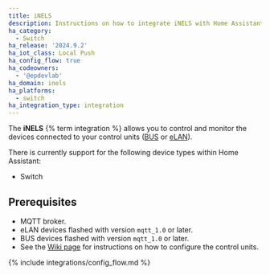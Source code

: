 ```yaml
---
title: iNELS
description: Instructions on how to integrate iNELS with Home Assistant.
ha_category:
  - Switch
ha_release: '2024.9.2'
ha_iot_class: Local Push
ha_config_flow: true
ha_codeowners:
  - '@epdevlab'
ha_domain: inels
ha_platforms:
  - switch
ha_integration_type: integration
---
```


The **iNELS** {% term integration %} allows you to control and monitor the devices connected to your control units ([BUS](https://www.elkoep.com/wired) or [eLAN](https://www.elkoep.com/wireless)).

There is currently support for the following device types within Home Assistant:

- Switch

## Prerequisites

- MQTT broker.
- eLAN devices flashed with version `mqtt_1.0` or later.
- BUS devices flashed with version `mqtt_1.0` or later.
- See the [Wiki page](https://wiki.inels.com/) for instructions on how to configure the control units.

{% include integrations/config_flow.md %}
